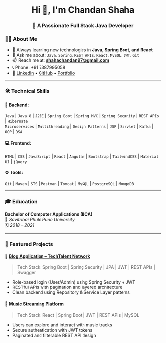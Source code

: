 <h1 align="center">Hi 👋, I'm Chandan Shaha</h1>
<h3 align="center">🚀 A Passionate Full Stack Java Developer</h3>

### 🧑‍💻 About Me

- 🌱 Always learning new technologies in **Java, Spring Boot, and React**
- 💬 Ask me about: `Java`, `Spring`, `REST APIs`, `React`, `MySQL`, `JWT`, `Git`
- 📫 Reach me at: **shahachandan97@gmail.com**
- 📞 Phone: +91 7387995058  
- 🔗 [LinkedIn](https://www.linkedin.com) • [GitHub](https://github.com/ChandanShaha) • [Portfolio](https://chandanshaha.github.io/)

---

### 🛠️ Technical Skills

#### 🔧 Backend:
`Java` | `Java 8` | `J2EE` | `Spring Boot` | `Spring MVC` | `Spring Security` | `REST APIs` | `Hibernate`  
`Microservices` | `Multithreading` | `Design Patterns` | `JSP` | `Servlet` | `Kafka` | `OOP` | `DSA`

#### 💻 Frontend:
`HTML` | `CSS` | `JavaScript` | `React` | `Angular` | `Bootstrap` | `TailwindCSS` | `Material UI` | `jQuery`

#### ⚙️ Tools:
`Git` | `Maven` | `STS` | `Postman` | `Tomcat` | `MySQL` | `PostgreSQL` | `MongoDB`

---

### 🎓 Education

**Bachelor of Computer Applications (BCA)**  
📍 *Savitribai Phule Pune University*  
🗓️ *2018 – 2021*

---

### 🚀 Featured Projects

#### 🔷 [Blog Application – TechTalent Network](https://github.com/ChandanShaha/TechTalent-Network)
> Tech Stack: Spring Boot | Spring Security | JPA | JWT | REST APIs | Swagger  
- Role-based login (User/Admin) using Spring Security + JWT  
- RESTful APIs with pagination and layered architecture  
- Clean backend using Repository & Service Layer patterns

#### 🔷 [Music Streaming Platform](https://github.com/YourUsername/Music-Streaming-Platform)
> Tech Stack: React | Spring Boot | JWT | REST APIs | MySQL  
- Users can explore and interact with music tracks  
- Secure authentication with JWT tokens  
- Paginated and filterable REST API design